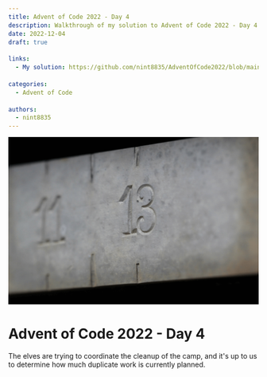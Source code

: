 ```yaml
---
title: Advent of Code 2022 - Day 4
description: Walkthrough of my solution to Advent of Code 2022 - Day 4's problem
date: 2022-12-04
draft: true

links:
  - My solution: https://github.com/nint8835/AdventOfCode2022/blob/main/Day4/Day4.fsx

categories:
  - Advent of Code

authors:
  - nint8835
---
```


![](./assets/day-4.png)

# Advent of Code 2022 - Day 4

The elves are trying to coordinate the cleanup of the camp, and it's up to us to determine how much duplicate work is currently planned.

<!-- more -->
